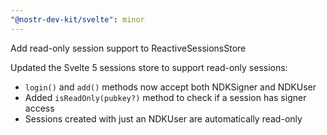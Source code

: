 ```yaml
---
"@nostr-dev-kit/svelte": minor
---
```


Add read-only session support to ReactiveSessionsStore

Updated the Svelte 5 sessions store to support read-only sessions:
- `login()` and `add()` methods now accept both NDKSigner and NDKUser
- Added `isReadOnly(pubkey?)` method to check if a session has signer access
- Sessions created with just an NDKUser are automatically read-only